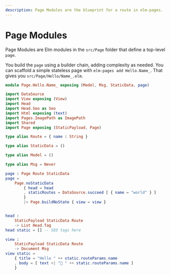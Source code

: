 ```yaml
---
description: Page Modules are the blueprint for a route in elm-pages.
---
```


# Page Modules

Page Modules are Elm modules in the `src/Page` folder that define a top-level `page`.

You build the `page` using a builder chain, adding complexity as needed. You can scaffold a simple stateless page with `elm-pages add Hello.Name_`. That gives you `src/Page/Hello/Name_.elm`.

```elm
module Page.Hello.Name_ exposing (Model, Msg, StaticData, page)

import DataSource
import View exposing (View)
import Head
import Head.Seo as Seo
import Html exposing (text)
import Pages.ImagePath as ImagePath
import Shared
import Page exposing (StaticPayload, Page)

type alias Route = { name : String }

type alias StaticData = ()

type alias Model = ()

type alias Msg = Never

page : Page Route StaticData
page =
    Page.noStaticData
        { head = head
        , staticRoutes = DataSource.succeed [ { name = "world" } ]
        }
        |> Page.buildNoState { view = view }


head :
    StaticPayload StaticData Route
    -> List Head.Tag
head static = [] -- SEO tags here

view :
    StaticPayload StaticData Route
    -> Document Msg
view static =
    { title = "Hello " ++ static.routeParams.name
    , body = [ text <| "👋 " ++ static.routeParams.name ]
    }
```
